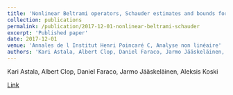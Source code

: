 ```yaml
---
title: 'Nonlinear Beltrami operators, Schauder estimates and bounds for the Jacobian'
collection: publications
permalink: /publication/2017-12-01-nonlinear-beltrami-schauder
excerpt: 'Published paper'
date: 2017-12-01
venue: 'Annales de l Institut Henri Poincaré C, Analyse non linéaire'
authors: 'Kari Astala, Albert Clop, Daniel Faraco, Jarmo Jääskeläinen, Aleksis Koski'
---
```

Kari Astala, Albert Clop, Daniel Faraco, Jarmo Jääskeläinen, Aleksis Koski

[Link](https://www.sciencedirect.com/science/article/pii/S0294144916300890)
